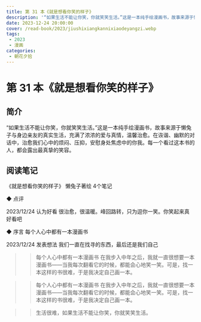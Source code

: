 ```yaml
---
title: 第 31 本《就是想看你笑的样子》
description: '“如果生活不能让你笑，你就笑笑生活。”这是一本纯手绘漫画书，故事来源于懒兔子与身边亲友的真实生活，充满了浓浓的爱与真情，温馨治愈。在诙谐、幽默的对话中，治愈我们心中的烦闷、压抑，安慰身处焦虑中的你我。每一个看过这本书的人，都会露出最真挚的笑容。'
date: 2023-12-24 20:00:00
cover: /read-book/2023/jiushixiangkannixiaodeyangzi.webp
tags:
 - 2023
 - 漫画
categories:
 - 朝花夕拾
---
```

# 第 31 本《就是想看你笑的样子》

## 简介
“如果生活不能让你笑，你就笑笑生活。”这是一本纯手绘漫画书，故事来源于懒兔子与身边亲友的真实生活，充满了浓浓的爱与真情，温馨治愈。在诙谐、幽默的对话中，治愈我们心中的烦闷、压抑，安慰身处焦虑中的你我。每一个看过这本书的人，都会露出最真挚的笑容。

## 阅读笔记
《就是想看你笑的样子》
懒兔子著绘
4个笔记

◆  点评

2023/12/24 认为好看
很治愈，很温暖。峰回路转，只为逗你一笑。你笑起来真好看吧

◆  序言 每个人心中都有一本漫画书

2023/12/24 发表想法
我们一直在找寻的东西，最后还是我们自己
>> 每个人心中都有一本漫画书
在我步入中年之后，我就一直很想要一本漫画书——当我每次翻看它的时候，都能会心地笑一笑。可是，找一本这样的书很难，于是我决定自己画一本。

>> 每个人心中都有一本漫画书
在我步入中年之后，我就一直很想要一本漫画书——当我每次翻看它的时候，都能会心地笑一笑。可是，找一本这样的书很难，于是我决定自己画一本。

>> 生活很难，如果生活不能让你笑，你就笑笑生活。
